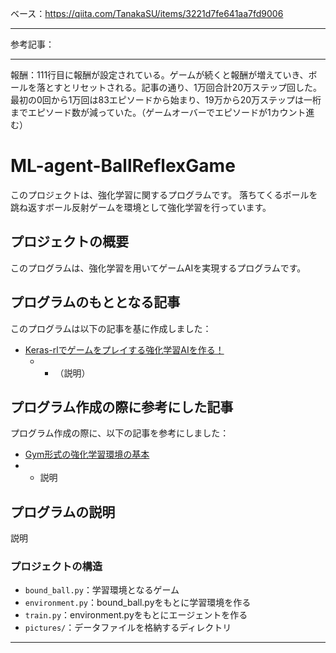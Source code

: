 ベース：https://qiita.com/TanakaSU/items/3221d7fe641aa7fd9006
***
参考記事：

***
報酬：111行目に報酬が設定されている。ゲームが続くと報酬が増えていき、ボールを落とすとリセットされる。記事の通り、1万回合計20万ステップ回した。最初の0回から1万回は83エピソードから始まり、19万から20万ステップは一桁までエピソード数が減っていた。（ゲームオーバーでエピソードが1カウント進む）


# ML-agent-BallReflexGame

このプロジェクトは、強化学習に関するプログラムです。
落ちてくるボールを跳ね返すボール反射ゲームを環境として強化学習を行っています。

## プロジェクトの概要

このプログラムは、強化学習を用いてゲームAIを実現するプログラムです。

## プログラムのもととなる記事

このプログラムは以下の記事を基に作成しました：
- [Keras-rlでゲームをプレイする強化学習AIを作る！](https://qiita.com/TanakaSU/items/3221d7fe641aa7fd9006)
  - - （説明）

## プログラム作成の際に参考にした記事

プログラム作成の際に、以下の記事を参考にしました：
- [Gym形式の強化学習環境の基本](https://developers.agirobots.com/jp/openai-gym-custom-env/)
-  - 説明

## プログラムの説明

説明

### プロジェクトの構造

- `bound_ball.py`：学習環境となるゲーム
- `environment.py`：bound_ball.pyをもとに学習環境を作る
- `train.py`：environment.pyをもとにエージェントを作る
- `pictures/`：データファイルを格納するディレクトリ

---
